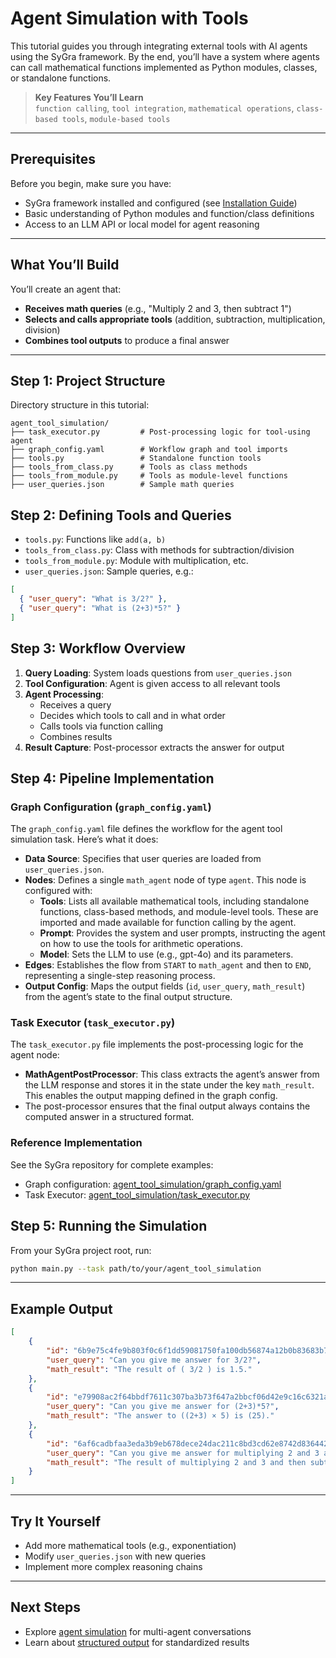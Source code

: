 # Agent Simulation with Tools

This tutorial guides you through integrating external tools with AI agents using the SyGra framework. By the end, you’ll have a system where agents can call mathematical functions implemented as Python modules, classes, or standalone functions.

> **Key Features You’ll Learn**  
> `function calling`, `tool integration`, `mathematical operations`, `class-based tools`, `module-based tools`

---

## Prerequisites

Before you begin, make sure you have:

- SyGra framework installed and configured (see [Installation Guide](../installation.md))
- Basic understanding of Python modules and function/class definitions
- Access to an LLM API or local model for agent reasoning

---

## What You’ll Build

You’ll create an agent that:

- **Receives math queries** (e.g., "Multiply 2 and 3, then subtract 1")
- **Selects and calls appropriate tools** (addition, subtraction, multiplication, division)
- **Combines tool outputs** to produce a final answer

---

## Step 1: Project Structure

Directory structure in this tutorial:

```
agent_tool_simulation/
├── task_executor.py         # Post-processing logic for tool-using agent
├── graph_config.yaml        # Workflow graph and tool imports
├── tools.py                 # Standalone function tools
├── tools_from_class.py      # Tools as class methods
├── tools_from_module.py     # Tools as module-level functions
├── user_queries.json        # Sample math queries
```

## Step 2: Defining Tools and Queries

- `tools.py`: Functions like `add(a, b)`
- `tools_from_class.py`: Class with methods for subtraction/division
- `tools_from_module.py`: Module with multiplication, etc.
- `user_queries.json`: Sample queries, e.g.:

```json
[
  { "user_query": "What is 3/2?" },
  { "user_query": "What is (2+3)*5?" }
]
```

## Step 3: Workflow Overview

1. **Query Loading**: System loads questions from `user_queries.json`
2. **Tool Configuration**: Agent is given access to all relevant tools
3. **Agent Processing**:
   - Receives a query
   - Decides which tools to call and in what order
   - Calls tools via function calling
   - Combines results
4. **Result Capture**: Post-processor extracts the answer for output

## Step 4: Pipeline Implementation

### Graph Configuration (`graph_config.yaml`)

The `graph_config.yaml` file defines the workflow for the agent tool simulation task. Here’s what it does:

- **Data Source**: Specifies that user queries are loaded from `user_queries.json`.
- **Nodes**: Defines a single `math_agent` node of type `agent`. This node is configured with:
  - **Tools**: Lists all available mathematical tools, including standalone functions, class-based methods, and module-level tools. These are imported and made available for function calling by the agent.
  - **Prompt**: Provides the system and user prompts, instructing the agent on how to use the tools for arithmetic operations.
  - **Model**: Sets the LLM to use (e.g., gpt-4o) and its parameters.
- **Edges**: Establishes the flow from `START` to `math_agent` and then to `END`, representing a single-step reasoning process.
- **Output Config**: Maps the output fields (`id`, `user_query`, `math_result`) from the agent’s state to the final output structure.

### Task Executor (`task_executor.py`)

The `task_executor.py` file implements the post-processing logic for the agent node:

- **MathAgentPostProcessor**: This class extracts the agent’s answer from the LLM response and stores it in the state under the key `math_result`. This enables the output mapping defined in the graph config.
- The post-processor ensures that the final output always contains the computed answer in a structured format.

### Reference Implementation

See the SyGra repository for complete examples:

- Graph configuration: [agent_tool_simulation/graph_config.yaml](https://github.com/ServiceNow/SyGra/blob/main/tasks/examples/agent_tool_simulation/graph_config.yaml)
- Task Executor: [agent_tool_simulation/task_executor.py](https://github.com/ServiceNow/SyGra/blob/main/tasks/examples/agent_tool_simulation/task_executor.py)

## Step 5: Running the Simulation

From your SyGra project root, run:

```bash
python main.py --task path/to/your/agent_tool_simulation
```

---

## Example Output

```json
[
    {
        "id": "6b9e75c4fe9b803f0c6f1dd59081750fa100db56874a12b0b83683b7ea9a0c8b",
        "user_query": "Can you give me answer for 3/2?",
        "math_result": "The result of ( 3/2 ) is 1.5."
    },
    {
        "id": "e79908ac2f64bbdf7611c307ba3b73f647a2bbcf06d42e9c16c6321aa9ac3e1d",
        "user_query": "Can you give me answer for (2+3)*5?",
        "math_result": "The answer to ((2+3) × 5) is (25)."
    },
    {
        "id": "6af6cadbfaa3eda3b9eb678dece24dac211c8bd3cd62e8742d8364422cfeecb2",
        "user_query": "Can you give me answer for multiplying 2 and 3 and then subtract 1 from answer?",
        "math_result": "The result of multiplying 2 and 3 and then subtracting 1 is 5."
    }
]
```

---

## Try It Yourself

- Add more mathematical tools (e.g., exponentiation)
- Modify `user_queries.json` with new queries
- Implement more complex reasoning chains

---

## Next Steps

- Explore [agent simulation](agent_simulation_tutorial.md) for multi-agent conversations
- Learn about [structured output](structured_output_tutorial.md) for standardized results
